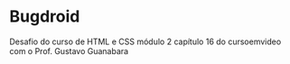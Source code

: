 # Bugdroid
 Desafio do curso de HTML e CSS módulo 2 capítulo 16 do cursoemvideo com o Prof. Gustavo Guanabara
